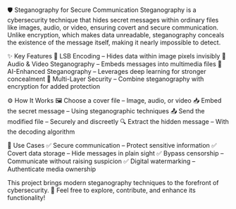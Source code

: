 🛡️ Steganography for Secure Communication
Steganography is a cybersecurity technique that hides secret messages within ordinary files like images, audio, or video, ensuring covert and secure communication. Unlike encryption, which makes data unreadable, steganography conceals the existence of the message itself, making it nearly impossible to detect.

✨ Key Features
🔹 LSB Encoding – Hides data within image pixels invisibly
🔹 Audio & Video Steganography – Embeds messages into multimedia files
🔹 AI-Enhanced Steganography – Leverages deep learning for stronger concealment
🔹 Multi-Layer Security – Combine steganography with encryption for added protection

⚙️ How It Works
🖼️ Choose a cover file – Image, audio, or video
📥 Embed the secret message – Using steganographic techniques
📤 Send the modified file – Securely and discreetly
🔍 Extract the hidden message – With the decoding algorithm

🔐 Use Cases
✅ Secure communication – Protect sensitive information
✅ Covert data storage – Hide messages in plain sight
✅ Bypass censorship – Communicate without raising suspicion
✅ Digital watermarking – Authenticate media ownership

This project brings modern steganography techniques to the forefront of cybersecurity. 🚀 Feel free to explore, contribute, and enhance its functionality!
